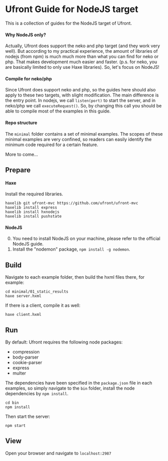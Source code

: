 # Ufront Guide for NodeJS target

This is a collection of guides for the NodeJS target of Ufront.

#### Why NodeJS only?

Actually, Ufront does support the neko and php target (and they work very well). 
But according to my practical experience, the amount of libraries of nodejs (from npm) is much much more than what you can find for neko or php. 
That makes development much easier and faster. (p.s. for neko, you are basically limited to only use Haxe libraries). So, let's focus on NodeJS!

#### Compile for neko/php

Since Ufront does support neko and php, so the guides here should also apply to these two targets, with slight modification. The main difference is the entry point. 
In nodejs, we call `listen(port)` to start the server, and in neko/php we call `executeRequest()`.
So, by changing this call you should be able to compile most of the examples in this guide.

#### Repo structure

The `minimal` folder contains a set of minimal examples. 
The scopes of these minimal examples are very confined, so readers can easily
identify the minimum code required for a certain feature.

More to come...

## Prepare

#### Haxe

Install the required libraries.

```
haxelib git ufront-mvc https://github.com/ufront/ufront-mvc
haxelib install express
haxelib install hxnodejs
haxelib install pushstate
```

#### NodeJS

0. You need to install NodeJS on your machine, please refer to the official NodeJS guide.
0. Install the "nodemon" package, `npm install -g nodemon`.

## Build

Navigate to each example folder, then build the hxml files there, for example:

```
cd minimal/01_static_results
haxe server.hxml
```

If there is a client, compile it as well:
```
haxe client.hxml
```

## Run

By default: Ufront requires the following node packages:
- compression
- body-parser
- cookie-parser
- express
- multer

The dependencies have been specified in the `package.json` file in each examples, so simply navigate to the `bin` folder, install the node dependencies by `npm install`.

```
cd bin
npm install
```

Then start the server:

```
npm start
```

## View

Open your browser and navigate to `localhost:2987`